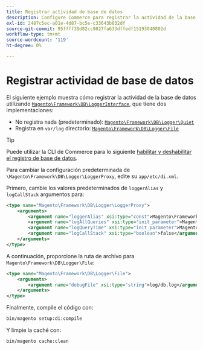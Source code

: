 ```yaml
---
title: Registrar actividad de base de datos
description: Configure Commerce para registrar la actividad de la base de datos mediante la interfaz del registrador.
exl-id: 2487c5ec-a01e-4d87-bc5e-c33643b032df
source-git-commit: 95ffff39d82cc9027fa633dffedf15193040802d
workflow-type: tm+mt
source-wordcount: '119'
ht-degree: 0%

---
```


# Registrar actividad de base de datos

El siguiente ejemplo muestra cómo registrar la actividad de la base de datos utilizando [`Magento\Framework\DB\LoggerInterface`][interface], que tiene dos implementaciones:

- No registra nada (predeterminado): [`Magento\Framework\DB\Logger\Quiet`][quiet]
- Registra en `var/log` directorio: [`Magento\Framework\DB\Logger\File`][file]

>[!TIP]
>
>Puede utilizar la CLI de Commerce para lo siguiente [habilitar y deshabilitar el registro de base de datos](../cli/enable-logging.md#database-logging).

Para cambiar la configuración predeterminada de `\Magento\Framework\DB\Logger\LoggerProxy`, edite su `app/etc/di.xml`.

Primero, cambie los valores predeterminados de `loggerAlias` y `logCallStack` argumentos para:

```xml
<type name="Magento\Framework\DB\Logger\LoggerProxy">
    <arguments>
        <argument name="loggerAlias" xsi:type="const">Magento\Framework\DB\Logger\LoggerProxy::LOGGER_ALIAS_FILE</argument>
        <argument name="logAllQueries" xsi:type="init_parameter">Magento\Framework\Config\ConfigOptionsListConstants::CONFIG_PATH_DB_LOGGER_LOG_EVERYTHING</argument>
        <argument name="logQueryTime" xsi:type="init_parameter">Magento\Framework\Config\ConfigOptionsListConstants::CONFIG_PATH_DB_LOGGER_QUERY_TIME_THRESHOLD</argument>
        <argument name="logCallStack" xsi:type="boolean">false</argument>
    </arguments>
</type>
```

A continuación, proporcione la ruta de archivo para `Magento\Framework\DB\Logger\File`:

```xml
<type name="Magento\Framework\DB\Logger\File">
    <arguments>
        <argument name="debugFile" xsi:type="string">log/db.log</argument>
    </arguments>
</type>
```

Finalmente, compile el código con:

```bash
bin/magento setup:di:compile
```

Y limpie la caché con:

```bash
bin/magento cache:clean
```

<!-- link definitions -->

[file]: https://github.com/magento/magento2/blob/2.4/lib/internal/Magento/Framework/DB/Logger/File.php
[interface]: https://github.com/magento/magento2/blob/2.4/lib/internal/Magento/Framework/DB/LoggerInterface.php
[quiet]: https://github.com/magento/magento2/blob/2.4/lib/internal/Magento/Framework/DB/Logger/Quiet.php
